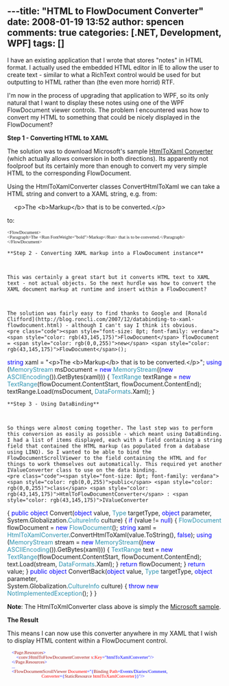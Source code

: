 ---title: "HTML to FlowDocument Converter"
date: 2008-01-19 13:52
author: spencen
comments: true
categories: [.NET, Development, WPF]
tags: []
---
I have an existing application that I wrote that stores "notes" in HTML format. I actually used the embedded HTML editor in IE to allow the user to create text - similar to what a RichText control would be used for but outputting to HTML rather than (the even more horrid) RTF.
 

I'm now in the process of upgrading that application to WPF, so its only natural that I want to display these notes using one of the WPF FlowDocument viewer controls. The problem I encountered was how to convert my HTML to something that could be nicely displayed in the FlowDocument?
 

**Step 1 - Converting HTML to XAML**
 

The solution was to download Microsoft's sample [HtmlToXaml Converter](http://blogs.msdn.com/wpfsdk/archive/2006/05/25/606317.aspx) (which actually allows conversion in both directions). Its apparently not foolproof but its certainly more than enough to convert my very simple HTML to the corresponding FlowDocument. 
 

Using the HtmlToXamlConverter classes ConvertHtmlToXaml we can take a HTML string and convert to a XAML string, e.g. from:
<span style="font-size: 8pt; font-family: verdana"> 

&nbsp;&nbsp;&nbsp; &lt;p&gt;The &lt;b&gt;Markup&lt;/b&gt; that is to be converted.&lt;/p&gt;
</span> 

to:


<span style="font-size: 8pt; font-family: verdana">    &lt;FlowDocument&gt;<br>        &lt;Paragraph&gt;The &lt;Run FontWeight="bold"&gt;Markup&lt;/Run&gt; that is to be converted.&lt;/Paragraph&gt;<br>    &lt;/FlowDocument&gt;</span></pre>

    
    **Step 2 - Converting XAML markup into a FlowDocument instance**
    

    
    This was certainly a great start but it converts HTML text to XAML text - not actual objects. So the next hurdle was how to convert the XAML document markup at runtime and insert within a FlowDocument?
    

    
    The solution was fairly easy to find thanks to Google and [Ronald Clifford](http://blog.roncli.com/2007/12/databinding-to-xaml-flowdocument.html) - although I can't say I think its obvious.
    <pre class="code"><span style="font-size: 8pt; font-family: verdana">    <span style="color: rgb(43,145,175)">FlowDocument</span> flowDocument = <span style="color: rgb(0,0,255)">new</span> <span style="color: rgb(43,145,175)">FlowDocument</span>();
<span style="color: rgb(0,0,255)">string</span> xaml = "&lt;p&gt;The &lt;b&gt;Markup&lt;/b&gt; that is to be converted.&lt;/p&gt;";
<span style="color: rgb(0,0,255)">using</span> (<span style="color: rgb(43,145,175)">MemoryStream</span> msDocument = <span style="color: rgb(0,0,255)">new</span> <span style="color: rgb(43,145,175)">MemoryStream</span>((<span style="color: rgb(0,0,255)">new</span> <span style="color: rgb(43,145,175)">ASCIIEncoding</span>()).GetBytes(xaml)))
{
<span style="color: rgb(43,145,175)">TextRange</span> textRange = <span style="color: rgb(0,0,255)">new</span> <span style="color: rgb(43,145,175)">TextRange</span>(flowDocument.ContentStart, flowDocument.ContentEnd);
textRange.Load(msDocument, <span style="color: rgb(43,145,175)">DataFormats</span>.Xaml);
}</span></pre><a href="http://11011.net/software/vspaste"></a>

    
    **Step 3 - Using DataBinding**
    

    
    So things were almost coming together. The last step was to perform this conversion as easily as possible - which meant using DataBinding. I had a list of items displayed, each with a field containing a string field that contained the HTML markup (as populated from a database using LINQ). So I wanted to be able to bind the FlowDocumentScrollViewer to the field containing the HTML and for things to work themselves out automatically. This required yet another IValueConverter class to use on the data binding.
    <pre class="code"><span style="font-size: 8pt; font-family: verdana">    <span style="color: rgb(0,0,255)">public</span> <span style="color: rgb(0,0,255)">class</span> <span style="color: rgb(43,145,175)">HtmlToFlowDocumentConverter</span> : <span style="color: rgb(43,145,175)">IValueConverter
</span>    {
<span style="color: rgb(0,0,255)">public</span> <span style="color: rgb(0,0,255)">object</span> Convert(<span style="color: rgb(0,0,255)">object</span> value, <span style="color: rgb(43,145,175)">Type</span> targetType, <span style="color: rgb(0,0,255)">object</span> parameter, <br>                              System.Globalization.<span style="color: rgb(43,145,175)">CultureInfo</span> culture)
{
<span style="color: rgb(0,0,255)">if</span> (value != <span style="color: rgb(0,0,255)">null</span>)
{
<span style="color: rgb(43,145,175)">FlowDocument</span> flowDocument = <span style="color: rgb(0,0,255)">new</span> <span style="color: rgb(43,145,175)">FlowDocument</span>();
<span style="color: rgb(0,0,255)">string</span> xaml = <span style="color: rgb(43,145,175)">HtmlToXamlConverter</span>.ConvertHtmlToXaml(value.ToString(), <span style="color: rgb(0,0,255)">false</span>);
<span style="color: rgb(0,0,255)">using</span> (<span style="color: rgb(43,145,175)">MemoryStream</span> stream = <span style="color: rgb(0,0,255)">new</span> <span style="color: rgb(43,145,175)">MemoryStream</span>((<span style="color: rgb(0,0,255)">new</span> <span style="color: rgb(43,145,175)">ASCIIEncoding</span>()).GetBytes(xaml)))
{
<span style="color: rgb(43,145,175)">TextRange</span> text = <span style="color: rgb(0,0,255)">new</span> <span style="color: rgb(43,145,175)">TextRange</span>(flowDocument.ContentStart, flowDocument.ContentEnd);
text.Load(stream, <span style="color: rgb(43,145,175)">DataFormats</span>.Xaml);
}
<span style="color: rgb(0,0,255)">return</span> flowDocument;
}
<span style="color: rgb(0,0,255)">return</span> value;
}
<span style="color: rgb(0,0,255)">public</span> <span style="color: rgb(0,0,255)">object</span> ConvertBack(<span style="color: rgb(0,0,255)">object</span> value, <span style="color: rgb(43,145,175)">Type</span> targetType, <span style="color: rgb(0,0,255)">object</span> parameter, <br>                                  System.Globalization.<span style="color: rgb(43,145,175)">CultureInfo</span> culture)
{
<span style="color: rgb(0,0,255)">throw</span> <span style="color: rgb(0,0,255)">new</span> <span style="color: rgb(43,145,175)">NotImplementedException</span>();
}
}</span>
<a href="http://11011.net/software/vspaste"></a>


**Note**: The HtmlToXmlConverter class above is simply the [Microsoft sample](http://blogs.msdn.com/wpfsdk/archive/2006/05/25/606317.aspx).



**The Result**



This means I can now use this converter anywhere in my XAML that I wish to display HTML content within a FlowDocument control.



<span style="font-size: 8pt; font-family: verdana"><span style="color: rgb(163,21,21)">&nbsp;&nbsp;&nbsp; </span><span style="color: rgb(0,0,255)">&lt;</span><span style="color: rgb(163,21,21)">Page.Resources</span><span style="color: rgb(0,0,255)">&gt;<br></span><span style="color: rgb(163,21,21)">&nbsp;&nbsp;&nbsp;&nbsp;&nbsp;&nbsp;&nbsp; </span><span style="color: rgb(0,0,255)">&lt;</span><span style="color: rgb(163,21,21)">conv</span><span style="color: rgb(0,0,255)">:</span><span style="color: rgb(163,21,21)">HtmlToFlowDocumentConverter</span><span style="color: rgb(255,0,0)"> x</span><span style="color: rgb(0,0,255)">:</span><span style="color: rgb(255,0,0)">Key</span><span style="color: rgb(0,0,255)">="htmlToXamlConverter"/&gt;<br></span><span style="color: rgb(163,21,21)">&nbsp;&nbsp;&nbsp; </span><span style="color: rgb(0,0,255)">&lt;/</span><span style="color: rgb(163,21,21)">Page.Resources</span><span style="color: rgb(0,0,255)">&gt;<br>&nbsp;&nbsp;&nbsp; ...<br></span><span style="color: rgb(0,0,255)">&nbsp;&nbsp;&nbsp; &lt;</span><span style="color: rgb(163,21,21)">FlowDocumentScrollViewer</span><span style="color: rgb(255,0,0)"> Document</span><span style="color: rgb(0,0,255)">="{</span><span style="color: rgb(163,21,21)">Binding</span><span style="color: rgb(255,0,0)"> Path</span><span style="color: rgb(0,0,255)">=Events</span>/<span style="color: rgb(0,0,255)">Diaries</span>/<span style="color: rgb(0,0,255)">Comment,</span><span style="color: rgb(255,0,0)"> <br>&nbsp;&nbsp;&nbsp;&nbsp;&nbsp;&nbsp;&nbsp;&nbsp;&nbsp;&nbsp;&nbsp;&nbsp;&nbsp;&nbsp;&nbsp;&nbsp;&nbsp;&nbsp;&nbsp;&nbsp;&nbsp;&nbsp;&nbsp;&nbsp;&nbsp;&nbsp;&nbsp;&nbsp;&nbsp; Converter</span><span style="color: rgb(0,0,255)">={</span><span style="color: rgb(163,21,21)">StaticResource</span><span style="color: rgb(255,0,0)"> htmlToXamlConverter</span><span style="color: rgb(0,0,255)">}}"/&gt;</span></span>


